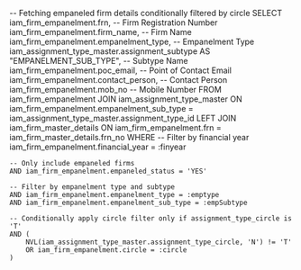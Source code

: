 -- Fetching empaneled firm details conditionally filtered by circle
SELECT
    iam_firm_empanelment.frn,                          -- Firm Registration Number
    iam_firm_empanelment.firm_name,                    -- Firm Name
    iam_firm_empanelment.empanelment_type,             -- Empanelment Type
    iam_assignment_type_master.assignment_subtype AS "EMPANELMENT_SUB_TYPE",  -- Subtype Name
    iam_firm_empanelment.poc_email,                    -- Point of Contact Email
    iam_firm_empanelment.contact_person,               -- Contact Person
    iam_firm_empanelment.mob_no                        -- Mobile Number
FROM
    iam_firm_empanelment
JOIN
    iam_assignment_type_master
    ON iam_firm_empanelment.empanelment_sub_type = iam_assignment_type_master.assignment_type_id
LEFT JOIN
    iam_firm_master_details
    ON iam_firm_empanelment.frn = iam_firm_master_details.frn_no
WHERE
    -- Filter by financial year
    iam_firm_empanelment.financial_year = :finyear

    -- Only include empaneled firms
    AND iam_firm_empanelment.empaneled_status = 'YES'

    -- Filter by empanelment type and subtype
    AND iam_firm_empanelment.empanelment_type = :emptype
    AND iam_firm_empanelment.empanelment_sub_type = :empSubtype

    -- Conditionally apply circle filter only if assignment_type_circle is 'T'
    AND (
        NVL(iam_assignment_type_master.assignment_type_circle, 'N') != 'T'
        OR iam_firm_empanelment.circle = :circle
    )